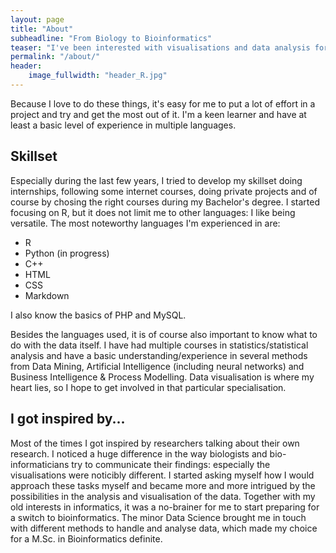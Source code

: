 ```yaml
---
layout: page
title: "About"
subheadline: "From Biology to Bioinformatics"
teaser: "I've been interested with visualisations and data analysis for years. Now that I've finished my B.Sc. Biology, I chose the path to being a bioinformatician!"
permalink: "/about/"
header:
    image_fullwidth: "header_R.jpg"
---
```

Because I love to do these things, it's easy for me to put a lot of effort in a project and try and get the most out of it. I'm a keen learner and have at least a basic level of experience in multiple languages.


## Skillset

Especially during the last few years, I tried to develop my skillset doing internships, following some internet courses, doing private projects and of course by chosing the right courses during my Bachelor's degree. I started focusing on R, but it does not limit me to other languages: I like being versatile.
The most noteworthy languages I'm experienced in are:
- R
- Python (in progress)
- C++
- HTML
- CSS
- Markdown

I also know the basics of PHP and MySQL.

Besides the languages used, it is of course also important to know what to do with the data itself. I have had multiple courses in statistics/statistical analysis and have a basic understanding/experience in several methods from Data Mining, Artificial Intelligence (including neural networks) and Business Intelligence & Process Modelling.
Data visualisation is where my heart lies, so I hope to get involved in that particular specialisation.

## I got inspired by...

Most of the times I got inspired by researchers talking about their own research. I noticed a huge difference in the way biologists and bio-informaticians try to communicate their findings: especially the visualisations were noticibly different. I started asking myself how I would approach these tasks myself and became more and more intrigued by the possibilities in the analysis and visualisation of the data. Together with my old interests in informatics, it was a no-brainer for me to start preparing for a switch to bioinformatics. The minor Data Science brought me in touch with different methods to handle and analyse data, which made my choice for a M.Sc. in Bioinformatics definite.
